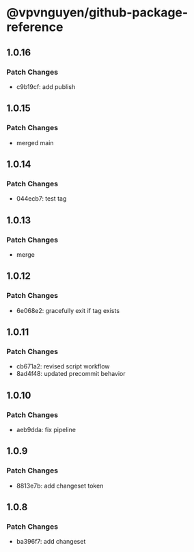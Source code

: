 # @vpvnguyen/github-package-reference

## 1.0.16

### Patch Changes

- c9b19cf: add publish

## 1.0.15

### Patch Changes

- merged main

## 1.0.14

### Patch Changes

- 044ecb7: test tag

## 1.0.13

### Patch Changes

- merge

## 1.0.12

### Patch Changes

- 6e068e2: gracefully exit if tag exists

## 1.0.11

### Patch Changes

- cb671a2: revised script workflow
- 8ad4f48: updated precommit behavior

## 1.0.10

### Patch Changes

- aeb9dda: fix pipeline

## 1.0.9

### Patch Changes

- 8813e7b: add changeset token

## 1.0.8

### Patch Changes

- ba396f7: add changeset
